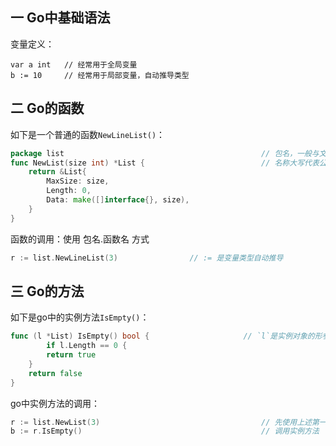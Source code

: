 ## 一 Go中基础语法

变量定义：
```
var a int	// 经常用于全局变量
b := 10		// 经常用于局部变量，自动推导类型
```

## 二 Go的函数

如下是一个普通的函数`NewLineList()`：
```go
package list                                            // 包名，一般与文件夹名一致
func NewList(size int) *List {	                        // 名称大写代表公有
	return &List{
		MaxSize: size,
		Length: 0,
		Data: make([]interface{}, size),
	}
}
```

函数的调用：使用 包名.函数名 方式
```go
r := list.NewLineList(3)				// := 是变量类型自动推导
```

## 三 Go的方法

如下是go中的实例方法`IsEmpty()`：
```go
func (l *List) IsEmpty() bool {		                // `l`是实例对象的形参，相当于其他语言的`this`，`self`。
        if l.Length == 0 {
		return true
	}
	return false
}
```

go中实例方法的调用：
```go
r := list.NewList(3)                                    // 先使用上述第一节的函数生产一个实例对象
b := r.IsEmpty()                                        // 调用实例方法
```
